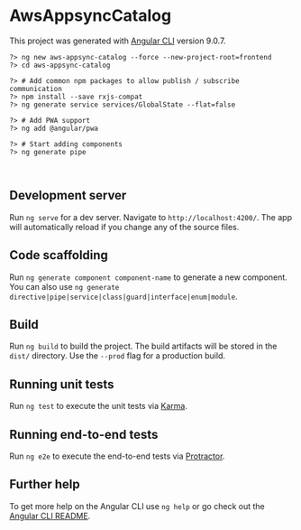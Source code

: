 # AwsAppsyncCatalog

This project was generated with [Angular CLI](https://github.com/angular/angular-cli) version 9.0.7.


```
?> ng new aws-appsync-catalog --force --new-project-root=frontend
?> cd aws-appsync-catalog

?> # Add common npm packages to allow publish / subscribe communication
?> npm install --save rxjs-compat
?> ng generate service services/GlobalState --flat=false

?> # Add PWA support
?> ng add @angular/pwa

?> # Start adding components
?> ng generate pipe



```



## Development server

Run `ng serve` for a dev server. Navigate to `http://localhost:4200/`. The app will automatically reload if you change any of the source files.

## Code scaffolding

Run `ng generate component component-name` to generate a new component. You can also use `ng generate directive|pipe|service|class|guard|interface|enum|module`.

## Build

Run `ng build` to build the project. The build artifacts will be stored in the `dist/` directory. Use the `--prod` flag for a production build.

## Running unit tests

Run `ng test` to execute the unit tests via [Karma](https://karma-runner.github.io).

## Running end-to-end tests

Run `ng e2e` to execute the end-to-end tests via [Protractor](http://www.protractortest.org/).

## Further help

To get more help on the Angular CLI use `ng help` or go check out the [Angular CLI README](https://github.com/angular/angular-cli/blob/master/README.md).

